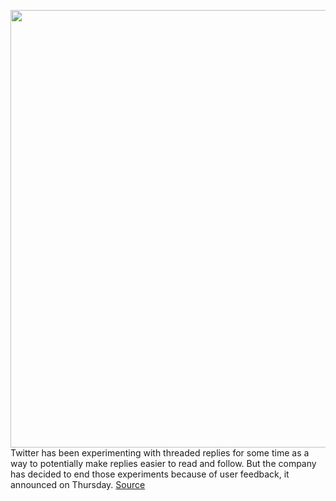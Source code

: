<img src='https://cdn.vox-cdn.com/thumbor/iRKY9Xmq3w8DaYkq9dAmL6nA06w=/0x0:2040x1360/1200x800/filters:focal(857x517:1183x843)/cdn.vox-cdn.com/uploads/chorus_image/image/68449980/acastro_180827_1777_0002.0.jpg' width='700px' /><br/>
Twitter has been experimenting with threaded replies for some time as a way to potentially make replies easier to read and follow. But the company has decided to end those experiments because of user feedback, it announced on Thursday.
<a href='https://www.theverge.com/2020/12/3/22150448/twitter-thread-replies-off-update-conversations'> Source <a/>